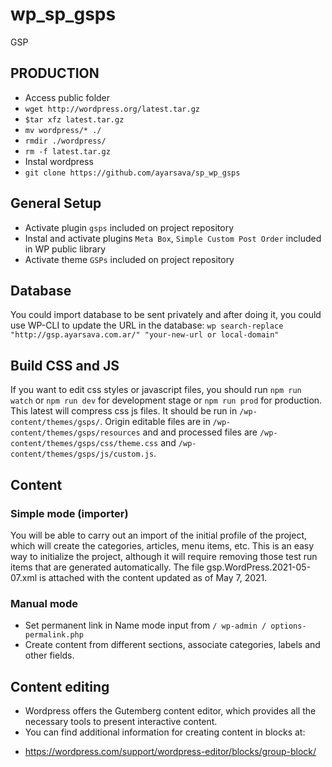 # wp_sp_gsps
GSP

PRODUCTION
---------------

* Access public folder
* `wget http://wordpress.org/latest.tar.gz`
* `$tar xfz latest.tar.gz`
* `mv wordpress/* ./`
* `rmdir ./wordpress/`
* `rm -f latest.tar.gz`
* Instal wordpress
* `git clone https://github.com/ayarsava/sp_wp_gsps`


General Setup
---------------

* Activate plugin `gsps` included on project repository
* Instal and activate plugins `Meta Box`, `Simple Custom Post Order` included in WP public library
* Activate theme `GSPs` included on project repository


Database
---------------

You could import database to be sent privately and after doing it, you could use WP-CLI to update the URL in the database:
`wp search-replace "http://gsp.ayarsava.com.ar/" "your-new-url or local-domain"`


Build CSS and JS
---------------

If you want to edit css styles or javascript files, you should run `npm run watch` or `npm run dev` for development stage or `npm run prod` for production. This latest will compress css js files. It should be run in `/wp-content/themes/gsps/`. Origin editable files are in `/wp-content/themes/gsps/resources` and and processed files are `/wp-content/themes/gsps/css/theme.css` and `/wp-content/themes/gsps/js/custom.js`.


Content
---------------

### Simple mode (importer)

You will be able to carry out an import of the initial profile of the project, which will create the categories, articles, menu items, etc. This is an easy way to initialize the project, although it will require removing those test run items that are generated automatically.
The file gsp.WordPress.2021-05-07.xml is attached with the content updated as of May 7, 2021.

### Manual mode

* Set permanent link in Name mode input from `/ wp-admin / options-permalink.php`
* Create content from different sections, associate categories, labels and other fields.

Content editing
---------------

* Wordpress offers the Gutemberg content editor, which provides all the necessary tools to present interactive content.
* You can find additional information for creating content in blocks at:
- https://wordpress.com/support/wordpress-editor/blocks/group-block/ 

